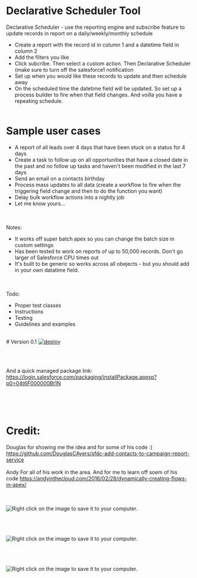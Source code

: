 # Declarative Scheduler Tool
Declarative Scheduler - use the reporting engine and subscribe feature to update records in report on a daily/weekly/monthly schedule


- Create a report with the record id in column 1 and a datetime field in column 2
- Add the filters you like
- Click subcribe. Then select a custom action. Then Declarative Scheduler (make sure to turn off the salesforce1 notification
- Set up when you would like these records to update and then schedule away
- On the scheduled time the datetime field will be updated. So set up a process builder to fire when that field changes. And voilla you have a repeating schedule. 
<br><br>
# Sample user cases
- A report of all leads over 4 days that have been stuck on a status for 4 days
- Create a task to follow up on all opportunities that have a closed date in the past and no follow up tasks and haven't been modified in the last 7 days
- Send an email on a contacts birthday
- Process mass updates to all data (create a workflow to fire when the triggering field change and then to do the function you want)
- Delay bulk workflow actions into a nightly job
- Let me know yours...


<br><br>
Notes:
- It works off super batch apex so you can change the batch size in custom settings
- Has been tested to work on reports of up to 50,000 records. Don't go larger of Salesforce CPU times out
- It's built to be generic so works across all obejects - but you should add in your own datatime field. 

<br><br>
Todo:
- Proper test classes
- Instructions
- Testing
- Guidelines and examples



<br>
# Version 0.1
<a href="https://githubsfdeploy.herokuapp.com/app/githubdeploy/dthowell/DeclarativeScheduler">
<img  class="alignnone size-full wp-image-1966" src="https://andrewfawcett.files.wordpress.com/2014/09/deploy.png?w=820" alt="deploy">
</a>


<br><br>

And a quick managed package link:
https://login.salesforce.com/packaging/installPackage.apexp?p0=04t6F000000Bt1N



<br><br><br>
# Credit:<br>
Douglas for showing me the idea and for some of his code :) https://github.com/DouglasCAyers/sfdc-add-contacts-to-campaign-report-service
<br><br>
Andy For all of his work in the area. And for me to learn off soem of his code https://andyinthecloud.com/2016/02/28/dynamically-creating-flows-in-apex/




<br><br>
<img src="https://lavaboxdeclarativescheduler-dev-ed--c.ap4.content.force.com/servlet/servlet.ImageServer?id=0156F00000Cf6Ko&amp;oid=00D6F000000EMro&amp;lastMod=1482131370000" alt="Right click on the image to save it to your computer." title="Right click on the image to save it to your computer.">

<br><br><br>
<img src="https://lavaboxdeclarativescheduler-dev-ed--c.ap4.content.force.com/servlet/servlet.ImageServer?id=0156F00000Cf6L3&amp;oid=00D6F000000EMro&amp;lastMod=1482131405000" alt="Right click on the image to save it to your computer." title="Right click on the image to save it to your computer.">

<br><br><br>
<img src="https://lavaboxdeclarativescheduler-dev-ed--c.ap4.content.force.com/servlet/servlet.ImageServer?id=0156F00000Cf6LD&amp;oid=00D6F000000EMro&amp;lastMod=1482131682000" alt="Right click on the image to save it to your computer." title="Right click on the image to save it to your computer.">
